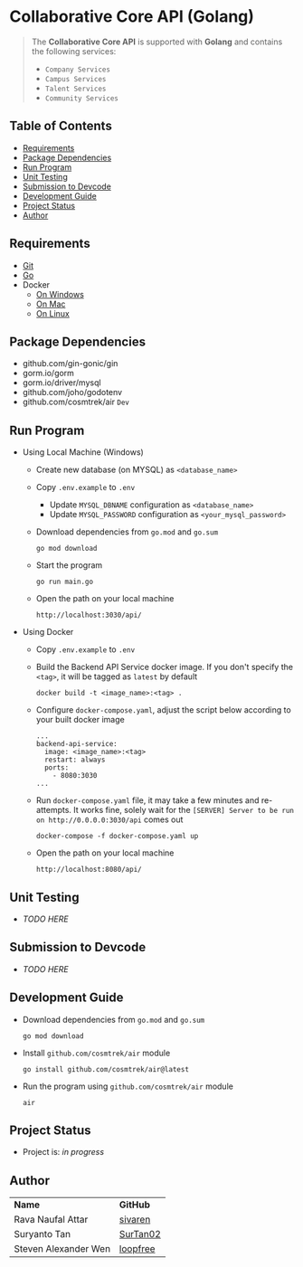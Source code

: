 # Collaborative Core API (Golang)
> The **Collaborative Core API** is supported with **Golang** and contains the following services:
> * `Company Services`
> * `Campus Services`
> * `Talent Services`
> * `Community Services`

## Table of Contents
* [Requirements](#requirements)
* [Package Dependencies](#package-dependencies)
* [Run Program](#run-program)
* [Unit Testing](#unit-testing)
* [Submission to Devcode](#submission-to-devcode)
* [Development Guide](#development-guide)
* [Project Status](#project-status)
* [Author](#author)

## Requirements
* [Git](https://git-scm.com/book/en/v2/Getting-Started-Installing-Git)
* [Go](https://go.dev/doc/install)
* Docker
    * [On Windows](https://docs.docker.com/desktop/install/windows-install/)
    * [On Mac](https://docs.docker.com/desktop/install/mac-install/)
    * [On Linux](https://docs.docker.com/desktop/install/linux-install/)

## Package Dependencies
* github.com/gin-gonic/gin
* gorm.io/gorm
* gorm.io/driver/mysql
* github.com/joho/godotenv
* github.com/cosmtrek/air `Dev`

## Run Program
* Using Local Machine (Windows)
  * Create new database (on MYSQL) as `<database_name>`
  * Copy `.env.example` to `.env` 
    * Update `MYSQL_DBNAME` configuration as `<database_name>`
    * Update `MYSQL_PASSWORD` configuration as `<your_mysql_password>`
  * Download dependencies from `go.mod` and `go.sum`
    
    ```
    go mod download
    ```
  * Start the program
    
    ```
    go run main.go
    ```
  * Open the path on your local machine
    
    ```
    http://localhost:3030/api/
    ```

* Using Docker 
  * Copy `.env.example` to `.env` 
  * Build the Backend API Service docker image. If you don't specify the `<tag>`, it will be tagged as `latest` by default

    ```
    docker build -t <image_name>:<tag> .
    ```
  * Configure `docker-compose.yaml`, adjust the script below according to your built docker image

    ```
    ...
    backend-api-service: 
      image: <image_name>:<tag>
      restart: always
      ports:
        - 8080:3030
    ...
    ```
  * Run `docker-compose.yaml` file, it may take a few minutes and re-attempts. It works fine, solely wait for the `[SERVER] Server to be run on http://0.0.0.0:3030/api` comes out

    ```
    docker-compose -f docker-compose.yaml up
    ```
  * Open the path on your local machine
      
    ```
    http://localhost:8080/api/
    ```

## Unit Testing
* _TODO HERE_

## Submission to Devcode
* _TODO HERE_

## Development Guide
* Download dependencies from `go.mod` and `go.sum`

    ```
    go mod download
    ```
* Install `github.com/cosmtrek/air` module

    ```
    go install github.com/cosmtrek/air@latest
    ```
* Run the program using `github.com/cosmtrek/air` module

    ```
    air
    ```

## Project Status
* Project is: _in progress_

## Author
<table>
    <tr>
      <td><b>Name</b></td>
      <td><b>GitHub</b></td>
    </tr>
    <tr>
      <td>Rava Naufal Attar</td>
      <td><a href="https://github.com/sivaren">sivaren</a></td>
    </tr>
    <tr>
      <td>Suryanto Tan</td>
      <td><a href="https://github.com/SurTan02">SurTan02</a></td>
    </tr>
    <tr>
      <td>Steven Alexander Wen</td>
      <td><a href="https://github.com/loopfree">loopfree</a></td>
    </tr>
</table>
